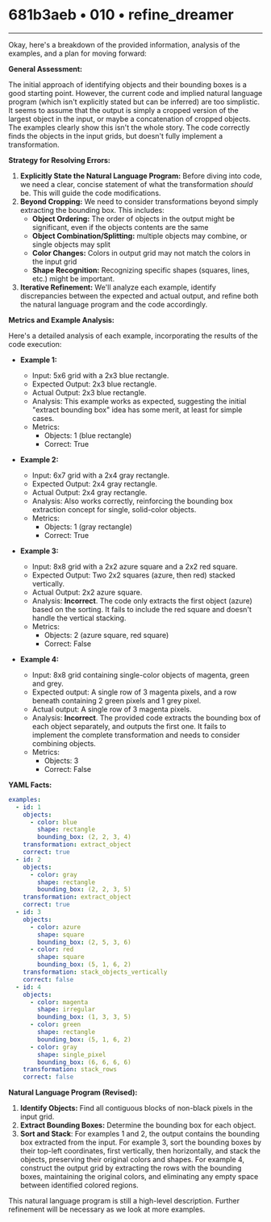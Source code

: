 # 681b3aeb • 010 • refine_dreamer

---
Okay, here's a breakdown of the provided information, analysis of the examples, and a plan for moving forward:

**General Assessment:**

The initial approach of identifying objects and their bounding boxes is a good starting point. However, the current code and implied natural language program (which isn't explicitly stated but can be inferred) are too simplistic. It seems to assume that the output is simply a cropped version of the largest object in the input, or maybe a concatenation of cropped objects. The examples clearly show this isn't the whole story. The code correctly finds the objects in the input grids, but doesn't fully implement a transformation.

**Strategy for Resolving Errors:**

1.  **Explicitly State the Natural Language Program:** Before diving into code, we need a clear, concise statement of what the transformation *should* be. This will guide the code modifications.
2.  **Beyond Cropping:** We need to consider transformations beyond simply extracting the bounding box. This includes:
    *   **Object Ordering:** The order of objects in the output might be significant, even if the objects contents are the same
    *   **Object Combination/Splitting:** multiple objects may combine, or single objects may split
    *   **Color Changes:** Colors in output grid may not match the colors in the input grid
    *   **Shape Recognition:** Recognizing specific shapes (squares, lines, etc.) might be important.
3.  **Iterative Refinement:** We'll analyze each example, identify discrepancies between the expected and actual output, and refine both the natural language program and the code accordingly.

**Metrics and Example Analysis:**

Here's a detailed analysis of each example, incorporating the results of the code execution:

*   **Example 1:**

    *   Input: 5x6 grid with a 2x3 blue rectangle.
    *   Expected Output: 2x3 blue rectangle.
    *   Actual Output: 2x3 blue rectangle.
    *   Analysis: This example works as expected, suggesting the initial "extract bounding box" idea has some merit, at least for simple cases.
    *   Metrics:
        *   Objects: 1 (blue rectangle)
        *   Correct: True

*   **Example 2:**

    *   Input: 6x7 grid with a 2x4 gray rectangle.
    *   Expected Output: 2x4 gray rectangle.
    *   Actual Output: 2x4 gray rectangle.
    *   Analysis: Also works correctly, reinforcing the bounding box extraction concept for single, solid-color objects.
    *   Metrics:
        *   Objects: 1 (gray rectangle)
        *   Correct: True

*   **Example 3:**

    *   Input: 8x8 grid with a 2x2 azure square and a 2x2 red square.
    *   Expected Output: Two 2x2 squares (azure, then red) stacked vertically.
    *   Actual Output: 2x2 azure square.
    *   Analysis: **Incorrect**. The code only extracts the first object (azure) based on the sorting. It fails to include the red square and doesn't handle the vertical stacking.
    *   Metrics:
        *   Objects: 2 (azure square, red square)
        *   Correct: False

*   **Example 4:**

    *   Input: 8x8 grid containing single-color objects of magenta, green and grey.
    *   Expected output: A single row of 3 magenta pixels, and a row beneath
        containing 2 green pixels and 1 grey pixel.
    *   Actual output: A single row of 3 magenta pixels.
    *   Analysis: **Incorrect**. The provided code extracts the bounding box of each object separately, and outputs the first one. It fails to implement the complete transformation and needs to consider combining objects.
    *   Metrics:
        *   Objects: 3
        *   Correct: False

**YAML Facts:**

```yaml
examples:
  - id: 1
    objects:
      - color: blue
        shape: rectangle
        bounding_box: (2, 2, 3, 4)
    transformation: extract_object
    correct: true
  - id: 2
    objects:
      - color: gray
        shape: rectangle
        bounding_box: (2, 2, 3, 5)
    transformation: extract_object
    correct: true
  - id: 3
    objects:
      - color: azure
        shape: square
        bounding_box: (2, 5, 3, 6)
      - color: red
        shape: square
        bounding_box: (5, 1, 6, 2)
    transformation: stack_objects_vertically
    correct: false
  - id: 4
    objects:
      - color: magenta
        shape: irregular
        bounding_box: (1, 3, 3, 5)
      - color: green
        shape: rectangle
        bounding_box: (5, 1, 6, 2)
      - color: gray
        shape: single_pixel
        bounding_box: (6, 6, 6, 6)
    transformation: stack_rows
    correct: false
```

**Natural Language Program (Revised):**

1.  **Identify Objects:** Find all contiguous blocks of non-black pixels in the input grid.
2.  **Extract Bounding Boxes:** Determine the bounding box for each object.
3. **Sort and Stack**:
    For examples 1 and 2, the output contains the bounding box extracted from
    the input.
    For example 3, sort the bounding boxes by their top-left coordinates, first vertically, then horizontally, and stack the objects, preserving their original colors and shapes.
    For example 4, construct the output grid by extracting the rows with the bounding boxes, maintaining the original colors, and eliminating any empty space between identified colored regions.

This natural language program is still a high-level description. Further refinement will be necessary as we look at more examples.

